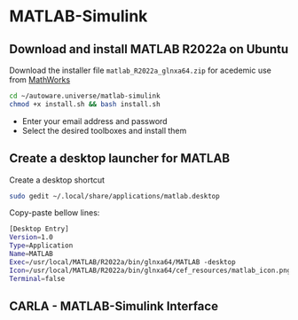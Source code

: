 # MATLAB-Simulink

## Download and install MATLAB R2022a on Ubuntu
Download the installer file `matlab_R2022a_glnxa64.zip` for acedemic use from [MathWorks](https://de.mathworks.com/login?uri=%2Flicensecenter%2Flicenses%2F40908578%2F7275440%2Factivations)

```sh
cd ~/autoware.universe/matlab-simulink
chmod +x install.sh && bash install.sh
```
* Enter your email address and password
* Select the desired toolboxes and install them

## Create a desktop launcher for MATLAB

Create a desktop shortcut
```sh
sudo gedit ~/.local/share/applications/matlab.desktop
```
Copy-paste bellow lines:
```sh
[Desktop Entry]
Version=1.0
Type=Application
Name=MATLAB
Exec=/usr/local/MATLAB/R2022a/bin/glnxa64/MATLAB -desktop
Icon=/usr/local/MATLAB/R2022a/bin/glnxa64/cef_resources/matlab_icon.png
Terminal=false
```

## CARLA - MATLAB-Simulink Interface
